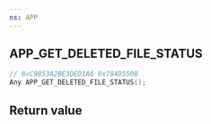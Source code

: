 ```yaml
---
ns: APP
---
```

## APP_GET_DELETED_FILE_STATUS

```c
// 0xC9853A2BE3DED1A6 0x784D550B
Any APP_GET_DELETED_FILE_STATUS();
```


## Return value
